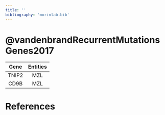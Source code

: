 ```yaml
---
title: ''
bibliography: 'morinlab.bib'
---
```


# @vandenbrandRecurrentMutationsGenes2017
|Gene|Entities|
|:-:|:-:|
|TNIP2|MZL|
|CD9B|MZL|

# References

